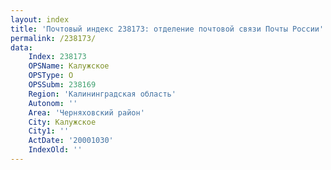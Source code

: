 ```yaml
---
layout: index
title: 'Почтовый индекс 238173: отделение почтовой связи Почты России'
permalink: /238173/
data:
    Index: 238173
    OPSName: Калужское
    OPSType: О
    OPSSubm: 238169
    Region: 'Калининградская область'
    Autonom: ''
    Area: 'Черняховский район'
    City: Калужское
    City1: ''
    ActDate: '20001030'
    IndexOld: ''
---
```

